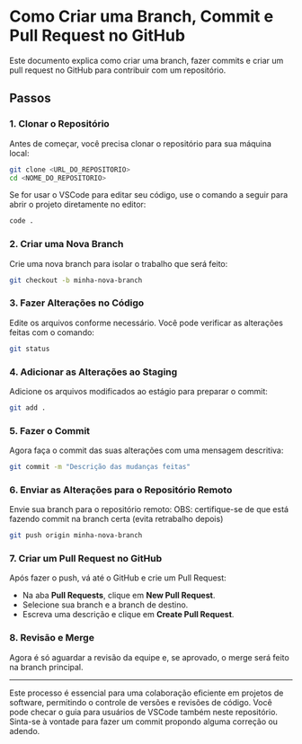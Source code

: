 
# Como Criar uma Branch, Commit e Pull Request no GitHub

Este documento explica como criar uma branch, fazer commits e criar um pull request no GitHub para contribuir com um repositório.

## Passos

### 1. Clonar o Repositório
Antes de começar, você precisa clonar o repositório para sua máquina local:
```bash
git clone <URL_DO_REPOSITORIO>
cd <NOME_DO_REPOSITORIO>
```
Se for usar o VSCode para editar seu código, use o comando a seguir para abrir o projeto diretamente no editor:
```bash
code .
```

### 2. Criar uma Nova Branch
Crie uma nova branch para isolar o trabalho que será feito:
```bash
git checkout -b minha-nova-branch
```

### 3. Fazer Alterações no Código
Edite os arquivos conforme necessário. Você pode verificar as alterações feitas com o comando:
```bash
git status
```

### 4. Adicionar as Alterações ao Staging
Adicione os arquivos modificados ao estágio para preparar o commit:
```bash
git add .
```

### 5. Fazer o Commit
Agora faça o commit das suas alterações com uma mensagem descritiva:
```bash
git commit -m "Descrição das mudanças feitas"
```

### 6. Enviar as Alterações para o Repositório Remoto
Envie sua branch para o repositório remoto:
OBS: certifique-se de que está fazendo commit na branch certa (evita retrabalho depois)
```bash
git push origin minha-nova-branch
```

### 7. Criar um Pull Request no GitHub
Após fazer o push, vá até o GitHub e crie um Pull Request:
- Na aba **Pull Requests**, clique em **New Pull Request**.
- Selecione sua branch e a branch de destino.
- Escreva uma descrição e clique em **Create Pull Request**.

### 8. Revisão e Merge
Agora é só aguardar a revisão da equipe e, se aprovado, o merge será feito na branch principal.

---

Este processo é essencial para uma colaboração eficiente em projetos de software, permitindo o controle de versões e revisões de código.
Você pode checar o guia para usuários de VSCode também neste repositório. Sinta-se à vontade para fazer um commit propondo alguma correção ou adendo.
